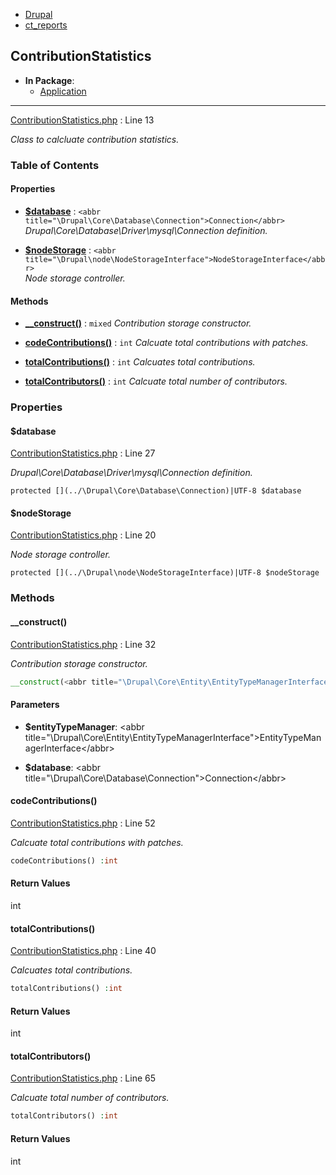 

- [Drupal](../namespaces/drupal.md)
- [ct_reports](../namespaces/drupal-ct-reports.md)


### 
## ContributionStatistics


- **In Package**:
    - [Application](../packages/Application.md)
  


---






[ContributionStatistics.php](../files/web-modules-custom-ct-reports-src-contributionstatistics.md) : Line 13

*Class to calcluate contribution statistics.*











### Table of Contents









#### Properties

- **[$database](../classes/Drupal-ct-reports-ContributionStatistics.md#property_database)**
         : `<abbr title="\Drupal\Core\Database\Connection">Connection</abbr>`  
*Drupal\Core\Database\Driver\mysql\Connection definition.*


- **[$nodeStorage](../classes/Drupal-ct-reports-ContributionStatistics.md#property_nodeStorage)**
         : `<abbr title="\Drupal\node\NodeStorageInterface">NodeStorageInterface</abbr>`  
*Node storage controller.*


#### Methods

- **[__construct()](../classes/Drupal-ct-reports-ContributionStatistics.md#method___construct)**
           : `mixed`
*Contribution storage constructor.*


- **[codeContributions()](../classes/Drupal-ct-reports-ContributionStatistics.md#method_codeContributions)**
           : `int`
*Calcuate total contributions with patches.*


- **[totalContributions()](../classes/Drupal-ct-reports-ContributionStatistics.md#method_totalContributions)**
           : `int`
*Calcuates total contributions.*


- **[totalContributors()](../classes/Drupal-ct-reports-ContributionStatistics.md#method_totalContributors)**
           : `int`
*Calcuate total number of contributors.*







### Properties

#### $database


[ContributionStatistics.php](../files/web-modules-custom-ct-reports-src-contributionstatistics.md) : Line 27

*Drupal\Core\Database\Driver\mysql\Connection definition.*



`protected [](../\Drupal\Core\Database\Connection)|UTF-8 $database`









#### $nodeStorage


[ContributionStatistics.php](../files/web-modules-custom-ct-reports-src-contributionstatistics.md) : Line 20

*Node storage controller.*



`protected [](../\Drupal\node\NodeStorageInterface)|UTF-8 $nodeStorage`











### Methods

#### __construct()


[ContributionStatistics.php](../files/web-modules-custom-ct-reports-src-contributionstatistics.md) : Line 32

*Contribution storage constructor.*

```php
__construct(<abbr title="\Drupal\Core\Entity\EntityTypeManagerInterface">EntityTypeManagerInterface</abbr>  $entityTypeManager, <abbr title="\Drupal\Core\Database\Connection">Connection</abbr>  $database) :mixed
```





#### Parameters

- **$entityTypeManager**: &lt;abbr title=&quot;\Drupal\Core\Entity\EntityTypeManagerInterface&quot;&gt;EntityTypeManagerInterface&lt;/abbr&gt;
    
- **$database**: &lt;abbr title=&quot;\Drupal\Core\Database\Connection&quot;&gt;Connection&lt;/abbr&gt;
    









#### codeContributions()


[ContributionStatistics.php](../files/web-modules-custom-ct-reports-src-contributionstatistics.md) : Line 52

*Calcuate total contributions with patches.*

```php
codeContributions() :int
```












#### Return Values

int



#### totalContributions()


[ContributionStatistics.php](../files/web-modules-custom-ct-reports-src-contributionstatistics.md) : Line 40

*Calcuates total contributions.*

```php
totalContributions() :int
```












#### Return Values

int



#### totalContributors()


[ContributionStatistics.php](../files/web-modules-custom-ct-reports-src-contributionstatistics.md) : Line 65

*Calcuate total number of contributors.*

```php
totalContributors() :int
```












#### Return Values

int




